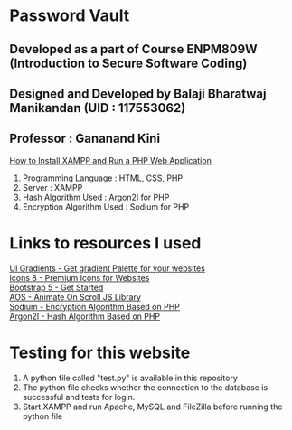 # Password Vault
## Developed as a part of Course ENPM809W (Introduction to Secure Software Coding)
## Designed and Developed by Balaji Bharatwaj Manikandan (UID : 117553062)
## Professor : Gananand Kini

[How to Install XAMPP and Run a PHP Web Application](https://www.youtube.com/watch?v=778riHTlhvo)

1. Programming Language : HTML, CSS, PHP
2. Server : XAMPP
3. Hash Algorithm Used : Argon2I for PHP
4. Encryption Algorithm Used : Sodium for PHP

# Links to resources I used

[UI Gradients - Get gradient Palette for your websites](https://uigradients.com/#Haikus)  
[Icons 8 - Premium Icons for Websites](https://icons8.com/)  
[Bootstrap 5 - Get Started](https://getbootstrap.com/docs/5.0/getting-started/introduction/)  
[AOS - Animate On Scroll JS Library](https://michalsnik.github.io/aos/)  
[Sodium - Encryption Algorithm Based on PHP](https://www.php.net/manual/en/book.sodium.php)  
[Argon2I - Hash Algorithm Based on PHP](https://www.php.net/manual/en/function.password-hash.php)  

# Testing for this website
1. A python file called "test.py" is available in this repository
2. The python file checks whether the connection to the database is successful and tests for login. 
3. Start XAMPP and run Apache, MySQL and FileZilla before running the python file